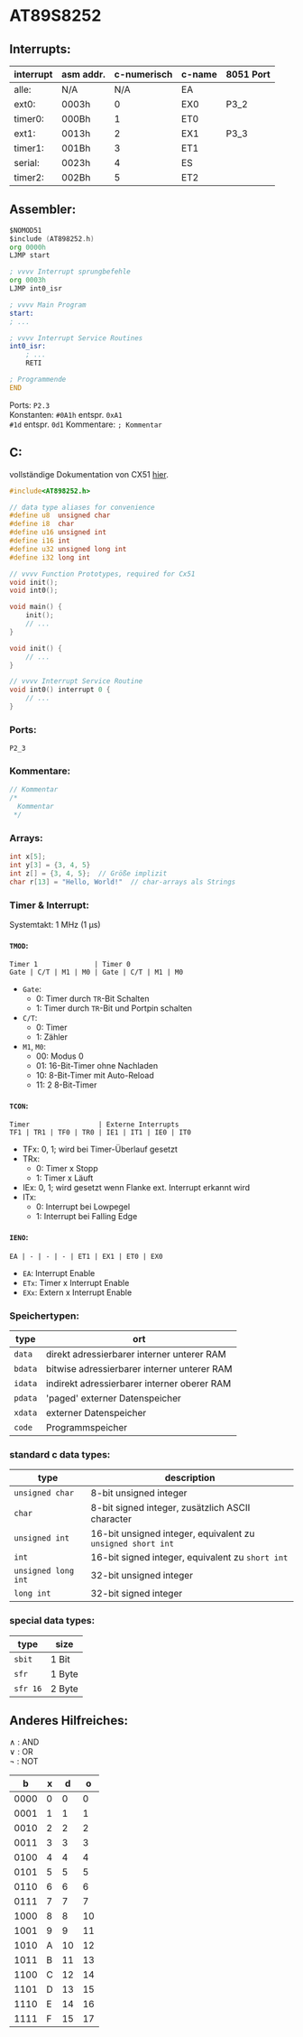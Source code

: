 AT89S8252
=========

Interrupts:
-----------
interrupt | asm addr. | c-numerisch | c-name | 8051 Port
----------|-----------|-------------|--------|-----------
alle:     | N/A       | N/A         | EA     |
ext0:     | 0003h     | 0           | EX0    | P3_2
timer0:   | 000Bh     | 1           | ET0    |
ext1:     | 0013h     | 2           | EX1    | P3_3
timer1:   | 001Bh     | 3           | ET1    |
serial:   | 0023h     | 4           | ES     |
timer2:   | 002Bh     | 5           | ET2    |

Assembler:
----------
```asm
$NOMOD51
$include (AT898252.h)
org 0000h
LJMP start

; vvvv Interrupt sprungbefehle
org 0003h
LJMP int0_isr

; vvvv Main Program
start:
; ...

; vvvv Interrupt Service Routines
int0_isr:
    ; ...
    RETI

; Programmende
END
```

Ports: `P2.3`  
Konstanten:
`#0A1h` entspr. `0xA1`  
`#1d` entspr. `0d1`
Kommentare: `; Kommentar`

C:
---
vollständige Dokumentation von CX51 [hier](https://www.keil.com/support/man/docs/c51/c51_intro.htm).
```c
#include<AT898252.h>

// data type aliases for convenience
#define u8  unsigned char
#define i8  char
#define u16 unsigned int
#define i16 int
#define u32 unsigned long int
#define i32 long int

// vvvv Function Prototypes, required for Cx51
void init();
void int0();

void main() {
    init();
    // ...
}

void init() {
    // ...
}

// vvvv Interrupt Service Routine
void int0() interrupt 0 {
    // ...
}
```
### Ports:
`P2_3`  
### Kommentare:  
```c
// Kommentar
/*
  Kommentar
 */
```
### Arrays:
```c
int x[5];
int y[3] = {3, 4, 5}
int z[] = {3, 4, 5};  // Größe implizit
char r[13] = "Hello, World!"  // char-arrays als Strings
```
### Timer & Interrupt:
Systemtakt: 1 MHz (1 µs)
#### `TMOD`:
```
Timer 1              | Timer 0
Gate | C/T | M1 | M0 | Gate | C/T | M1 | M0
```
- `Gate`:
    - 0: Timer durch `TR`-Bit Schalten
    - 1: Timer durch `TR`-Bit und Portpin schalten
- `C/T`:
    - 0: Timer
    - 1: Zähler
- `M1`, `M0`:
    - 00: Modus 0
    - 01: 16-Bit-Timer ohne Nachladen
    - 10: 8-Bit-Timer mit Auto-Reload
    - 11: 2 8-Bit-Timer

#### `TCON`: 
```
Timer                 | Externe Interrupts
TF1 | TR1 | TF0 | TR0 | IE1 | IT1 | IE0 | IT0
```
- TFx: 0, 1; wird bei Timer-Überlauf gesetzt
- TRx:
    - 0: Timer x Stopp
    - 1: Timer x Läuft
- IEx: 0, 1; wird gesetzt wenn Flanke ext. Interrupt erkannt wird
- ITx:
    - 0: Interrupt bei Lowpegel
    - 1: Interrupt bei Falling Edge
    
#### `IENO`:
```
EA | - | - | - | ET1 | EX1 | ET0 | EX0
```
- `EA`: Interrupt Enable
- `ETx`: Timer x Interrupt Enable
- `EXx`: Extern x Interrupt Enable

### Speichertypen:
type    | ort
--------|--------------------------------------------
`data`  | direkt adressierbarer interner unterer RAM
`bdata` | bitwise adressierbarer interner unterer RAM
`idata` | indirekt adressierbarer interner oberer RAM
`pdata` | 'paged' externer Datenspeicher
`xdata` | externer Datenspeicher
`code`  | Programmspeicher

### standard c data types:
type                | description
--------------------|------------------------------------------------------------
`unsigned char`     | 8-bit unsigned integer
`char`              | 8-bit signed integer, zusätzlich ASCII character
`unsigned int`      | 16-bit unsigned integer, equivalent zu `unsigned short int`
`int`               | 16-bit signed integer, equivalent zu `short int`
`unsigned long int` | 32-bit unsigned integer
`long int`          | 32-bit signed integer

### special data types:
type     | size
---------|-------
`sbit`   | 1 Bit
`sfr`    | 1 Byte
`sfr 16` | 2 Byte

Anderes Hilfreiches:
--------------------

∧ : AND  
∨ : OR  
¬ : NOT

b   |x|d |o 
----|-|--|--
0000|0| 0| 0
0001|1| 1| 1
0010|2| 2| 2
0011|3| 3| 3
0100|4| 4| 4
0101|5| 5| 5
0110|6| 6| 6
0111|7| 7| 7
1000|8| 8|10
1001|9| 9|11
1010|A|10|12
1011|B|11|13
1100|C|12|14
1101|D|13|15
1110|E|14|16
1111|F|15|17
